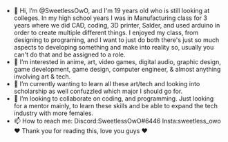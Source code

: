 - 👋 Hi, I’m @SweetlessOwO, and I'm 19 years old who is still looking at colleges. In my high school years I was in Manufacturing class for 3 years where we did CAD, coding,
3D printer, Salder, and used arduino in order to create multiple different things. I enjoyed my class, from designing to programing, and I want to just do both there's just so
much aspects to developing something and make into reality so, usually you can't do that and be assigned to a role. 
- 👀 I’m interested in anime, art, video games, digital audio, graphic design, game development, game design, computer engineer, & almost anything involving art & tech.
- 🌱 I’m currently wanting to learn all these art/tech and looking into scholarship as well confuzzled which major I should go for.
- 💞️ I’m looking to collaborate on coding, and programming. Just looking for a mentor mainly, to learn these skills and be able to expand the tech industry with more females.
- 📫 How to reach me:
Discord:SweetlessOwO#6446
Insta:sweetless_owo
❤ Thank you for reading this, love you guys ❤
<!---
SweetlessOwO/SweetlessOwO is a ✨ special ✨ repository because its `README.md` (this file) appears on your GitHub profile.
You can click the Preview link to take a look at your changes.
--->
